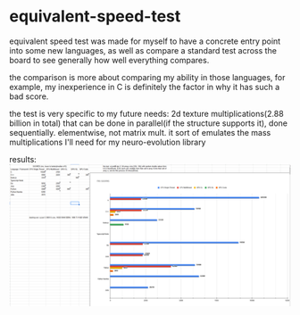 # equivalent-speed-test

equivalent speed test was made for myself to have a concrete entry point into some new languages, as well as compare a standard test across the board to see generally how well everything compares.

the comparison is more about comparing my ability in those languages, for example, my inexperience in C is definitely the factor in why it has such a bad score.

the test is very specific to my future needs:
2d texture multiplications(2.88 billion in total) that can be done in parallel(if the structure supports it), done sequentially. elementwise, not matrix mult.
it sort of emulates the mass multiplications I'll need for my neuro-evolution library

results: 
![current results](https://github.com/Mercalyn/equivalent-speed-test/blob/main/results5.png?raw=true)

